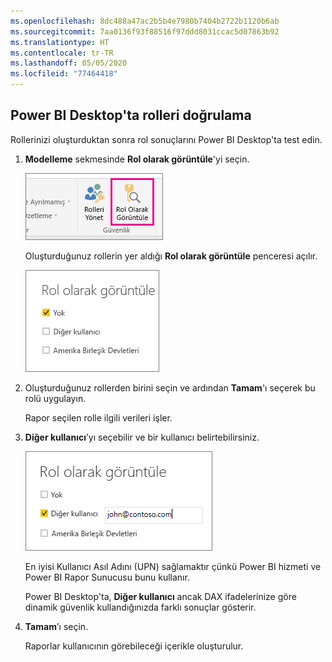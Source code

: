 ```yaml
---
ms.openlocfilehash: 8dc488a47ac2b5b4e7980b7404b2722b1120b6ab
ms.sourcegitcommit: 7aa0136f93f88516f97ddd8031ccac5d07863b92
ms.translationtype: HT
ms.contentlocale: tr-TR
ms.lasthandoff: 05/05/2020
ms.locfileid: "77464418"
---
```

## <a name="validate-the-roles-within-power-bi-desktop"></a>Power BI Desktop'ta rolleri doğrulama
Rollerinizi oluşturduktan sonra rol sonuçlarını Power BI Desktop'ta test edin.

1. **Modelleme** sekmesinde **Rol olarak görüntüle**'yi seçin. 

    ![Rol olarak görüntüle'yi seçin](./media/rls-desktop-view-as-roles/powerbi-desktop-rls-view-as-roles.png)

    Oluşturduğunuz rollerin yer aldığı **Rol olarak görüntüle** penceresi açılır.

    ![Rol olarak görüntüle penceresi](./media/rls-desktop-view-as-roles/powerbi-desktop-rls-view-as-roles-dialog.png)

3. Oluşturduğunuz rollerden birini seçin ve ardından **Tamam**'ı seçerek bu rolü uygulayın. 

   Rapor seçilen rolle ilgili verileri işler.

4. **Diğer kullanıcı**’yı seçebilir ve bir kullanıcı belirtebilirsiniz. 

    ![Diğer kullanıcı'yı seçin](./media/rls-desktop-view-as-roles/powerbi-desktop-rls-other-user.png)

   En iyisi Kullanıcı Asıl Adını (UPN) sağlamaktır çünkü Power BI hizmeti ve Power BI Rapor Sunucusu bunu kullanır.

   Power BI Desktop'ta, **Diğer kullanıcı** ancak DAX ifadelerinize göre dinamik güvenlik kullandığınızda farklı sonuçlar gösterir. 

5. **Tamam**’ı seçin. 

   Raporlar kullanıcının görebileceği içerikle oluşturulur.




